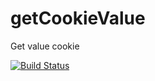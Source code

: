 # getCookieValue
Get value cookie

[![Build Status](https://app.travis-ci.com/Ekymos/getcookievalue.svg?branch=master)](https://app.travis-ci.com/Ekymos/getcookievalue)